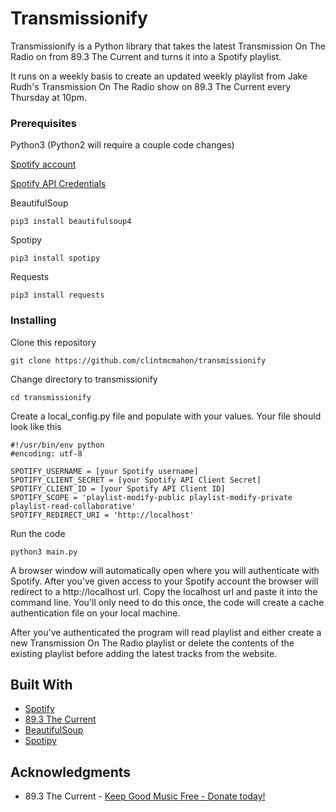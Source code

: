 # Transmissionify

Transmissionify is a Python library that takes the latest Transmission On The Radio on from 89.3 The Current and turns it into a Spotify playlist. 

It runs on a weekly basis to create an updated weekly playlist from Jake Rudh's Transmission On The Radio show on 89.3 The Current every Thursday at 10pm.

### Prerequisites

Python3 (Python2 will require a couple code changes)

[Spotify account](https://www.spotify.com/us/signup/)

[Spotify API Credentials](https://developer.spotify.com/my-applications/#!/)

BeautifulSoup
```
pip3 install beautifulsoup4
```

Spotipy
```
pip3 install spotipy
```

Requests
```
pip3 install requests
```

### Installing

Clone this repository

```
git clone https://github.com/clintmcmahon/transmissionify
```

Change directory to transmissionify

```
cd transmissionify
```

Create a local_config.py file and populate with your values. Your file should look like this

```
#!/usr/bin/env python
#encoding: utf-8

SPOTIFY_USERNAME = [your Spotify username]
SPOTIFY_CLIENT_SECRET = [your Spotify API Client Secret]
SPOTIFY_CLIENT_ID = [your Spotify API Client ID]
SPOTIFY_SCOPE = 'playlist-modify-public playlist-modify-private playlist-read-collaborative'
SPOTIFY_REDIRECT_URI = 'http://localhost'
```

Run the code
```
python3 main.py 
```
A browser window will automatically open where you will authenticate with Spotify. After you've given access to your Spotify account the browser will redirect to a http://localhost url. Copy the localhost url and paste it into the command line. You'll only need to do this once, the code will create a cache authentication file on your local machine.

After you've authenticated the program will read playlist and either create a new Transmission On The Radio playlist or delete the contents of the existing playlist before adding the latest tracks from the website.

## Built With

* [Spotify](http://www.spotify.com)
* [89.3 The Current](http://thecurrent.org)
* [BeautifulSoup](https://www.crummy.com/software/BeautifulSoup/)
* [Spotipy](https://github.com/plamere/spotipy)

## Acknowledgments

* 89.3 The Current - [Keep Good Music Free - Donate today!](https://contribute.publicradio.org/contribute.php)
